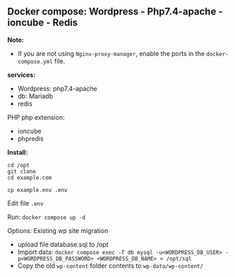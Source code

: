 
## Docker compose: Wordpress - Php7.4-apache - ioncube - Redis

**Note:** 
- If you are not using `Nginx-proxy-manager`, enable the ports in the `docker-compose.yml` file.

**services:**
 - Wordpress: php7.4-apache
 - db: Mariadb
 - redis

 PHP php extension:
  - ioncube
  - phpredis

**Install:**
```
cd /opt
git clone 
cd example.com

cp example.env .env
```
Edit file `.env`

Run:
`docker compose up -d`

Options: Existing wp site migration
- upload file database.sql to /opt
- Import data: `docker compose exec -T db mysql -u<WORDPRESS_DB_USER> -p<WORDPRESS_DB_PASSWORD> <WORDPRESS_DB_NAME> < /opt/sql`
- Copy the old `wp-content` folder contents to `wp-data/wp-content/`